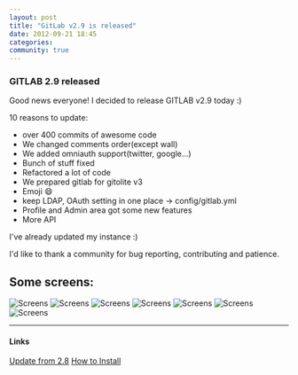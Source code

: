 ```yaml
---
layout: post
title: "GitLab v2.9 is released"
date: 2012-09-21 18:45
categories:
community: true
---
```


### GITLAB 2.9 released

Good news everyone!
I decided to release GITLAB v2.9 today :)

<!-- more -->

10 reasons to update:

* over 400 commits of awesome code
* We changed comments order(except wall)
* We added omniauth support(twitter, google...)
* Bunch of stuff fixed
* Refactored a lot of code
* We prepared gitlab for gitolite v3
* Emoji :smile:
* keep LDAP, OAuth setting in one place -> config/gitlab.yml
* Profile and Admin area got some new features
* More API

I've already updated my instance :)

I'd like to thank a community for bug reporting, contributing and patience.


## Some screens:
![Screens](/images/2_9/gl_29_dash.png)
![Screens](/images/2_9/gl_29_adm.png)
![Screens](/images/2_9/gl_29_files.png)
![Screens](/images/2_9/gl_29_issue.png)
![Screens](/images/2_9/gl_29_profile.png)
![Screens](/images/2_9/gl_29_tm.png)
![Screens](/images/2_9/gl_29_wall.png)

- - - 
<h4>Links</h4>
<a title="Update from 2.8" href="https://github.com/gitlabhq/gitlabhq/wiki/From-2.8-to-2.9">Update from 2.8</a>
<a title="How to Install" href="https://github.com/gitlabhq/gitlabhq/blob/stable/doc/installation.md">How to Install</a>

